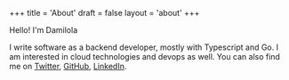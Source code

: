 +++
title = 'About'
draft = false
layout = 'about'
+++

Hello! I'm Damilola

I write software as a backend developer, mostly with Typescript and Go. I am interested in cloud technologies and devops as well.
You can also find me on [Twitter](https://twitter.com/0xdod), [GitHub](https://github.com/0xdod), [LinkedIn](https://linkedin.com/in/damilola-dolor97).

